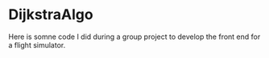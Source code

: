 # DijkstraAlgo
Here is somne code I did during a group project to develop the front end for a flight simulator.
